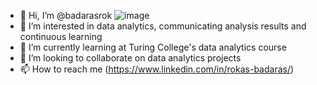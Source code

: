- 👋 Hi, I’m @badarasrok ![image](https://github.com/badarasrok/badarasrok/assets/129214156/54fb208c-63c9-45b7-a705-f13229c34e35)
- 👀 I’m interested in data analytics, communicating analysis results and continuous learning
- 🌱 I’m currently learning at Turing College's data analytics course
- 💞️ I’m looking to collaborate on data analytics projects
- 📫 How to reach me (https://www.linkedin.com/in/rokas-badaras/)

<!---
badarasrok/badarasrok is a ✨ special ✨ repository because its `README.md` (this file) appears on your GitHub profile.
You can click the Preview link to take a look at your changes.
--->
